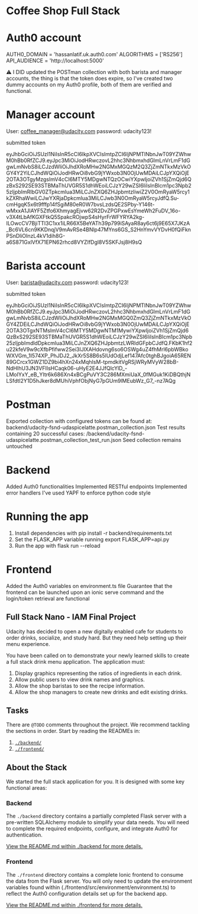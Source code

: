 # Coffee Shop Full Stack
# Auth0 account

AUTH0_DOMAIN = 'hassanlatif.uk.auth0.com'
ALGORITHMS = ['RS256']
API_AUDIENCE = 'http://localhost:5000'

⚠️ I DID updated the POSTman collection with both barista and manager accounts, the thing is that the token does expire, so I've created two dummy accounts on my Auth0 profile, both of them are verified and functional.

# Manager account

User: coffee_manager@udacity.com
password: udacity123!

submitted token

eyJhbGciOiJSUzI1NiIsInR5cCI6IkpXVCIsImtpZCI6IjNPMTlNbnJwT09YZWhwM0hBb0RfZCJ9.eyJpc3MiOiJodHRwczovL2hhc3NhbmxhdGlmLnVrLmF1dGgwLmNvbS8iLCJzdWIiOiJhdXRoMHw2NGMxMGQzM2Q3ZjZmNTkxMzVkOGY4Y2YiLCJhdWQiOiJodHRwOi8vbG9jYWxob3N0OjUwMDAiLCJpYXQiOjE2OTA3OTgyMzgsImV4cCI6MTY5MDgwNTQzOCwiYXpwIjoiZVh1SjZmQjd6QzBxS292SE93STBMaThUVGR5S1dhWEoiLCJzY29wZSI6IiIsInBlcm1pc3Npb25zIjpbImRlbGV0ZTpkcmlua3MiLCJnZXQ6ZHJpbmtzIiwiZ2V0OmRyaW5rcy1kZXRhaWwiLCJwYXRjaDpkcmlua3MiLCJwb3N0OmRyaW5rcyJdfQ.Su-cmHgqK5x6t9fffp14fSgiM80eR0W7bvsLzdsQE2SPby-Y146t-wMxxA1JlAYF5Ztfo6XhmyagEjvw62R2DvZPGPxwEsYmeWh2FuDV_16o-v3X4tLbAfKGXFtkQ5SpakcROjwpS4sHyrFrWFYRYA2kg-ILOwcCV7BjiTTl3C1xx1iLR66X5BeYATh39p799iSAyaR8ay6ct6j9E65X7JKzA_Bc6VL6cn9KKDnqjV9mAvRSe4BNlp47MYns6GS_S2HnYmvVYDvH0fQiFknPSnDliOInzL4kV1dih8G-a6S871GxlVfX71EPN62rhcd8VYZIfDgl8V5SKFJsj8H9sQ

# Barista account

User: barista@udacity.com
password: udacity123!

submitted token

eyJhbGciOiJSUzI1NiIsInR5cCI6IkpXVCIsImtpZCI6IjNPMTlNbnJwT09YZWhwM0hBb0RfZCJ9.eyJpc3MiOiJodHRwczovL2hhc3NhbmxhdGlmLnVrLmF1dGgwLmNvbS8iLCJzdWIiOiJhdXRoMHw2NGMxMGQ0ZmQ3ZjZmNTkxMzVkOGY4ZDEiLCJhdWQiOiJodHRwOi8vbG9jYWxob3N0OjUwMDAiLCJpYXQiOjE2OTA3OTgxNTMsImV4cCI6MTY5MDgwNTM1MywiYXpwIjoiZVh1SjZmQjd6QzBxS292SE93STBMaThUVGR5S1dhWEoiLCJzY29wZSI6IiIsInBlcm1pc3Npb25zIjpbImdldDpkcmlua3MiLCJnZXQ6ZHJpbmtzLWRldGFpbCJdfQ.FKbK1hf2u22kfeV9w9cXfbPfifww2Sei3IJlXAHdovng6so6OSWg4uZ4fhMrl6pbWBkoWXVGm_1I574XP_PhJDJ2_JkXr5S8B6s5lUdOdjLef147Afc0tghBJgoiA65REN89GCrcx1GWZ1DZ9bi4hXn24xMqhIsM-tpmdkitVgRSjWRyMVyW28bB-NdHIhU3JN3VFlIsHCaqk06-uHyE2E4JJfQlcYlD_-LMoIYxY_eB_YItr6k686Xn4xBCgPuVY3C286MXmiUaX_0fMGuk1KiDBQthjNLSfdtl2Y1D5hJker8dMUhiVphfObjNyG7pGUm9lMEubWz_G7_-nz7AQg
# Postman
Exported collection with configured tokens can be found at: backend/udacity-fsnd-udaspicelatte.postman_collection.json
Test results containing 20 successful cases: /backend/udacity-fsnd-udaspicelatte.postman_collection_test_run.json
Seed collection remains untouched

# Backend
Added Auth0 functionalities
Implemented RESTful endpoints
Implemented error handlers
I've used YAPF to enforce python code style

# Running the app
1. Install dependencies with pip install -r backend/requirements.txt
2. Set the FLASK_APP variable running export FLASK_APP=api.py
3. Run the app with flask run --reload

# Frontend
Added the Auth0 variables on environment.ts file
Guarantee that the frontend can be launched upon an ionic serve command and the login/token retrieval are functional

## Full Stack Nano - IAM Final Project

Udacity has decided to open a new digitally enabled cafe for students to order drinks, socialize, and study hard. But they need help setting up their menu experience.

You have been called on to demonstrate your newly learned skills to create a full stack drink menu application. The application must:

1. Display graphics representing the ratios of ingredients in each drink.
2. Allow public users to view drink names and graphics.
3. Allow the shop baristas to see the recipe information.
4. Allow the shop managers to create new drinks and edit existing drinks.

## Tasks

There are `@TODO` comments throughout the project. We recommend tackling the sections in order. Start by reading the READMEs in:

1. [`./backend/`](./backend/README.md)
2. [`./frontend/`](./frontend/README.md)

## About the Stack

We started the full stack application for you. It is designed with some key functional areas:

### Backend

The `./backend` directory contains a partially completed Flask server with a pre-written SQLAlchemy module to simplify your data needs. You will need to complete the required endpoints, configure, and integrate Auth0 for authentication.

[View the README.md within ./backend for more details.](./backend/README.md)

### Frontend

The `./frontend` directory contains a complete Ionic frontend to consume the data from the Flask server. You will only need to update the environment variables found within (./frontend/src/environment/environment.ts) to reflect the Auth0 configuration details set up for the backend app.

[View the README.md within ./frontend for more details.](./frontend/README.md)
